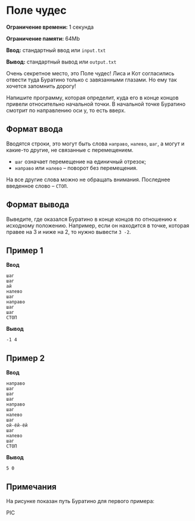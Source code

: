 # Поле чудес

**Ограничение времени:** 1 секунда

**Ограничение памяти:** 64Mb

**Ввод:** стандартный ввод или `input.txt`

**Вывод:** стандартный вывод или `output.txt`

Очень секретное место, это Поле чудес! Лиса и Кот согласились отвести туда Буратино только с завязанными глазами. Но ему так хочется запомнить дорогу!

Напишите программу, которая определит, куда его в конце концов привели относительно начальной точки. В начальной точке Буратино смотрит по направлению оси y, то есть вверх.

## Формат ввода

Вводятся строки, это могут быть слова `направо`, `налево`, `шаг`, а могут и какие-то другие, не связанные с перемещением.

*   `шаг` означает перемещение на единичный отрезок;
*   `направо` или `налево` – поворот без перемещения.

На все другие слова можно не обращать внимания. Последнее введенное слово – `СТОП`.

## Формат вывода

Выведите, где оказался Буратино в конце концов по отношению к исходному положению. Например, если он находится в точке, которая правее на 3 и ниже на 2, то нужно вывести `3 -2`.

## Пример 1

**Ввод**
```
шаг
шаг
ай
налево
шаг
направо
шаг
шаг
СТОП
```

**Вывод**
```
-1 4
```

## Пример 2

**Ввод**
```
направо
шаг
шаг
шаг
направо
шаг
налево
шаг
ой-ёй-ёй
шаг
налево
шаг
СТОП
```

**Вывод**
```
5 0
```

## Примечания

На рисунке показан путь Буратино для первого примера:

PIC